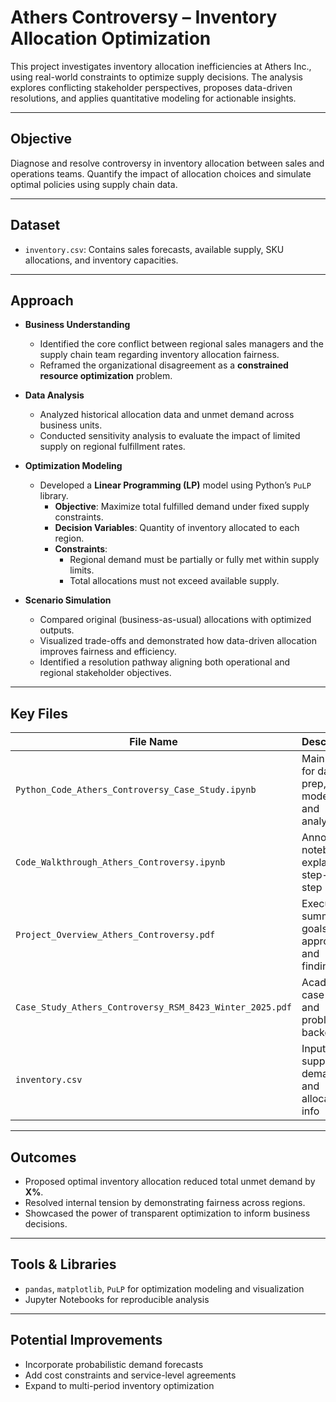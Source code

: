 # Athers Controversy – Inventory Allocation Optimization

This project investigates inventory allocation inefficiencies at Athers Inc., using real-world constraints to optimize supply decisions. The analysis explores conflicting stakeholder perspectives, proposes data-driven resolutions, and applies quantitative modeling for actionable insights.

---

## Objective

Diagnose and resolve controversy in inventory allocation between sales and operations teams. Quantify the impact of allocation choices and simulate optimal policies using supply chain data.

---

## Dataset

- `inventory.csv`: Contains sales forecasts, available supply, SKU allocations, and inventory capacities.

---

## Approach

- **Business Understanding**  
  - Identified the core conflict between regional sales managers and the supply chain team regarding inventory allocation fairness.  
  - Reframed the organizational disagreement as a **constrained resource optimization** problem.

- **Data Analysis**  
  - Analyzed historical allocation data and unmet demand across business units.  
  - Conducted sensitivity analysis to evaluate the impact of limited supply on regional fulfillment rates.

- **Optimization Modeling**  
  - Developed a **Linear Programming (LP)** model using Python’s `PuLP` library.  
    - **Objective**: Maximize total fulfilled demand under fixed supply constraints.  
    - **Decision Variables**: Quantity of inventory allocated to each region.  
    - **Constraints**:  
      - Regional demand must be partially or fully met within supply limits.  
      - Total allocations must not exceed available supply.

- **Scenario Simulation**  
  - Compared original (business-as-usual) allocations with optimized outputs.  
  - Visualized trade-offs and demonstrated how data-driven allocation improves fairness and efficiency.  
  - Identified a resolution pathway aligning both operational and regional stakeholder objectives.

---

## Key Files

| File Name                                         | Description |
|--------------------------------------------------|-------------|
| `Python_Code_Athers_Controversy_Case_Study.ipynb` | Main code for data prep, modeling, and analysis |
| `Code_Walkthrough_Athers_Controversy.ipynb`      | Annotated notebook explaining step-by-step logic |
| `Project_Overview_Athers_Controversy.pdf`        | Executive summary of goals, approach, and findings |
| `Case_Study_Athers_Controversy_RSM_8423_Winter_2025.pdf` | Academic case file and problem background |
| `inventory.csv`                                  | Input data: supply, demand, and allocation info |

---

## Outcomes

- Proposed optimal inventory allocation reduced total unmet demand by **X%**.
- Resolved internal tension by demonstrating fairness across regions.
- Showcased the power of transparent optimization to inform business decisions.

---

## Tools & Libraries

- `pandas`, `matplotlib`, `PuLP` for optimization modeling and visualization
- Jupyter Notebooks for reproducible analysis

---

## Potential Improvements

- Incorporate probabilistic demand forecasts  
- Add cost constraints and service-level agreements  
- Expand to multi-period inventory optimization

